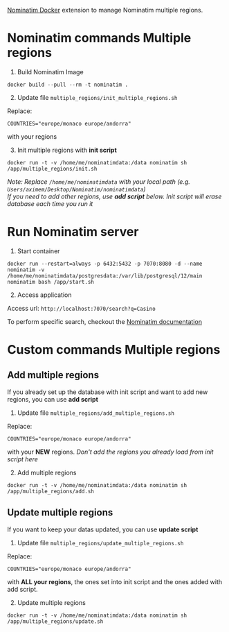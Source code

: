 [Nominatim Docker](https://github.com/mediagis/nominatim-docker) extension to manage Nominatim multiple regions.

# Nominatim commands Multiple regions

1. Build Nominatim Image

```
docker build --pull --rm -t nominatim .
```

2. Update file `multiple_regions/init_multiple_regions.sh`

Replace:

```
COUNTRIES="europe/monaco europe/andorra"
```

with your regions

3. Init multiple regions with **init script**

```
docker run -t -v /home/me/nominatimdata:/data nominatim sh /app/multiple_regions/init.sh
```

_Note: Replace `/home/me/nominatimdata` with your local path (e.g. `Users/aximem/Desktop/Nominatim/nominatimdata`)  
If you need to add other regions, use **add script** below. Init script will erase database each time you run it_

# Run Nominatim server

1. Start container

`docker run --restart=always -p 6432:5432 -p 7070:8080 -d --name nominatim -v /home/me/nominatimdata/postgresdata:/var/lib/postgresql/12/main nominatim bash /app/start.sh`

2. Access application

Access url: `http://localhost:7070/search?q=Casino`

To perform specific search, checkout the [Nominatim documentation](https://nominatim.org/release-docs/develop/api/Overview/)

# Custom commands Multiple regions

## Add multiple regions

If you already set up the database with init script and want to add new regions, you can use **add script**

1. Update file `multiple_regions/add_multiple_regions.sh`

Replace:

```
COUNTRIES="europe/monaco europe/andorra"
```

with your **NEW** regions. _Don't add the regions you already load from init script here_

2. Add multiple regions

```
docker run -t -v /home/me/nominatimdata:/data nominatim sh /app/multiple_regions/add.sh
```

## Update multiple regions

If you want to keep your datas updated, you can use **update script**

1. Update file `multiple_regions/update_multiple_regions.sh`

Replace:

```
COUNTRIES="europe/monaco europe/andorra"
```

with **ALL your regions**, the ones set into init script and the ones added with add script.

2. Update multiple regions

```
docker run -t -v /home/me/nominatimdata:/data nominatim sh /app/multiple_regions/update.sh
```
